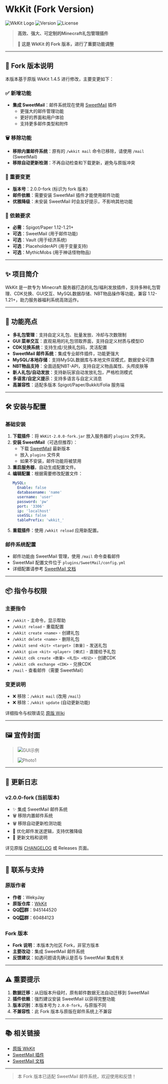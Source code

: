 # WkKit (Fork Version)

![WkKit Logo](https://img.shields.io/badge/Minecraft-Plugin-blue?style=flat-square) ![Version](https://img.shields.io/badge/version-2.0.0--fork-green?style=flat-square) ![License](https://img.shields.io/badge/license-MIT-lightgrey?style=flat-square)

> **高效、强大、可定制的Minecraft礼包管理插件**
> 
> **🔔 这是 WkKit 的 Fork 版本，进行了重要功能调整**

---

## 🔄 Fork 版本说明

本版本基于原版 WkKit 1.4.5 进行修改，主要变更如下：

### ✅ 新增功能
- **集成 SweetMail**：邮件系统现在使用 [SweetMail](https://github.com/MrXiaoM/SweetMail) 插件
  - 更强大的邮件管理功能
  - 更好的界面和用户体验
  - 支持更多邮件类型和附件

### 🗑️ 移除功能
- **移除内置邮件系统**：原有的 `/wkkit mail` 命令已移除，请使用 `/mail` (SweetMail)
- **移除自动更新检测**：不再自动检查和下载更新，避免与原版冲突

### 📝 重要变更
- **版本号**：2.0.0-fork (标识为 fork 版本)
- **邮件依赖**：需要安装 SweetMail 插件才能使用邮件功能
- **优雅降级**：未安装 SweetMail 时会友好提示，不影响其他功能

### 🔗 依赖要求
- **必需**：Spigot/Paper 1.12-1.21+
- **可选**：SweetMail (用于邮件功能)
- **可选**：Vault (用于经济系统)
- **可选**：PlaceholderAPI (用于变量支持)
- **可选**：MythicMobs (用于神话怪物物品)

---

## ✨ 项目简介
WkKit 是一款专为 Minecraft 服务器打造的礼包/福利发放插件，支持多种礼包管理、CDK兑换、GUI交互、MySQL数据存储、NBT物品操作等功能，兼容 1.12-1.21+，助力服务器福利系统高效运作。

---

## 🚀 功能亮点
- **多礼包管理**：支持自定义礼包、批量发放、冷却与次数限制
- **GUI 菜单交互**：直观易用的礼包领取界面，支持自定义材质与模型ID
- **CDK兑换系统**：支持生成/兑换礼包码，灵活配置
- **SweetMail 邮件系统**：集成专业邮件插件，功能更强大 
- **MySQL/本地存储**：支持MySQL数据库与本地文件双模式，数据安全可靠
- **NBT物品支持**：全面适配NBT-API，支持自定义物品属性、头颅皮肤等
- **新人礼包/自动发放**：支持新玩家自动发放礼包，严格检测模式
- **多语言/自定义提示**：支持多语言与自定义消息
- **高兼容性**：适配多版本 Spigot/Paper/Bukkit/Folia 服务端

---

## 🛠️ 安装与配置

### 基础安装
1. **下载插件**：将 `WkKit-2.0.0-fork.jar` 放入服务器的 `plugins` 文件夹。
2. **安装 SweetMail**（可选但推荐）：
   - 下载 [SweetMail](https://github.com/MrXiaoM/SweetMail/releases) 最新版本
   - 放入 `plugins` 文件夹
   - 如果不安装，邮件功能将被禁用
3. **重启服务器**，自动生成配置文件。
4. **编辑配置**：根据需要修改配置文件：
   ```yaml
   MySQL:
     Enable: false
     databasename: 'name'
     username: 'user'
     password: 'pw'
     port: '3306'
     ip: 'localhost'
     useSSL: false
     tablePrefix: 'wkkit_'
   ```
5. **重载插件**：使用 `/wkkit reload` 应用新配置。

### 邮件系统配置
- 邮件功能由 SweetMail 管理，使用 `/mail` 命令查看邮件
- SweetMail 配置文件位于 `plugins/SweetMail/config.yml`
- 详细配置请参考 [SweetMail 文档](https://github.com/MrXiaoM/SweetMail)

---

## 📦 指令与权限

### 主要指令
- `/wkkit` - 主命令，显示帮助
- `/wkkit reload` - 重载配置
- `/wkkit create <name>` - 创建礼包
- `/wkkit delete <name>` - 删除礼包
- `/wkkit send <kit> <target> [数量]` - 发送礼包
- `/wkkit give <kit> <player> [模式]` - 直接给予礼包
- `/wkkit cdk create <数量> <礼包> <标记>` - 创建CDK
- `/wkkit cdk exchange <CDK>` - 兑换CDK
- `/mail` - 查看邮件（需要 SweetMail）

### 变更说明
- ❌ 移除：`/wkkit mail` (改用 `/mail`)
- ❌ 移除：`/wkkit update` (自动更新功能)

详细指令与权限请见 [原版 Wiki](https://github.com/WekyJay/WkKit/wiki)

---

## 🖼️ 宣传封面
> ![GUI示例](https://img.shields.io/badge/GUI-Preview-yellow?style=flat-square)
> 
> ![Photo1](https://wekyjay.github.io/WkKit_WiKi/zh_CN/images/coverimg.jpg)

---

## 📝 更新日志

### v2.0.0-fork (当前版本)
- ✨ 集成 SweetMail 邮件系统
- 🗑️ 移除内置邮件系统
- 🗑️ 移除自动更新检测功能
- 🔧 优化邮件发送逻辑，支持优雅降级
- 📝 更新文档和说明

详见原版 [CHANGELOG](https://github.com/WekyJay/WkKit) 或 Releases 页面。

---

## 🤝 联系与支持

### 原版作者
- **作者**：WekyJay
- **原版仓库**：[WkKit](https://github.com/WekyJay/WkKit)
- **QQ1️⃣群**：945144520
- **QQ2️⃣群**：60484123

### Fork 版本
- **Fork 说明**：本版本为社区 Fork，非官方版本
- **主要改动**：集成 SweetMail 邮件系统
- **反馈建议**：如遇问题请先确认是否与 SweetMail 集成有关

---

## ⚠️ 重要提示

1. **数据迁移**：从旧版本升级时，原有邮件数据无法自动迁移到 SweetMail
2. **插件依赖**：强烈建议安装 SweetMail 以获得完整功能
3. **版本识别**：本版本号为 `2.0.0-fork`，与原版不同
4. **不兼容性**：此 Fork 版本与原版在邮件系统上不兼容

---

## 📚 相关链接
- [原版 WkKit](https://github.com/WekyJay/WkKit)
- [SweetMail 插件](https://github.com/MrXiaoM/SweetMail)
- [SweetMail 文档](https://github.com/MrXiaoM/SweetMail/wiki)

---

> 本 Fork 版本已适配 SweetMail 邮件系统，欢迎使用和反馈！